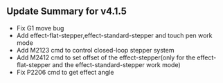 ## Update Summary for v4.1.5

* Fix G1 move bug
* Add effect-flat-stepper,effect-standard-stepper and touch pen work mode
* Add M2123 cmd to control closed-loop stepper system
* Add M2412 cmd to set offset of the effect-stepper(only for the effect-flat-stepper and the effect-standard-stepper work mode)
* Fix P2206 cmd to get effect angle
